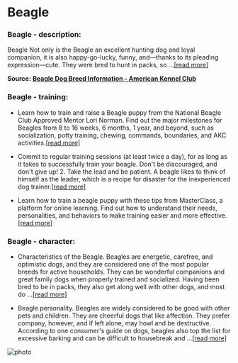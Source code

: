 # Beagle

### Beagle - description:

Beagle Not only is the Beagle an excellent hunting dog and loyal companion, it is also happy-go-lucky, funny, and—thanks to its pleading expression—cute. They were bred to hunt in packs, so ...[\[read more\]](https://www.akc.org/dog-breeds/beagle/)

**Source:** __[Beagle Dog Breed Information - American Kennel Club](https://www.akc.org/dog-breeds/beagle/)__

### Beagle - training:

* Learn how to train and raise a Beagle puppy from the National Beagle Club Approved Mentor Lori Norman. Find out the major milestones for Beagles from 8 to 16 weeks, 6 months, 1 year, and beyond, such as socialization, potty training, chewing, commands, boundaries, and AKC activities.[\[read more\]](https://www.akc.org/expert-advice/training/beagle-puppy-training-timeline-what-to-expect-and-when-to-expect-it/)

* Commit to regular training sessions (at least twice a day), for as long as it takes to successfully train your beagle. Don't be discouraged, and don't give up! 2. Take the lead and be patient. A beagle likes to think of himself as the leader, which is a recipe for disaster for the inexperienced dog trainer.[\[read more\]](https://www.wikihow.com/Train-Beagles)

* Learn how to train a beagle puppy with these tips from MasterClass, a platform for online learning. Find out how to understand their needs, personalities, and behaviors to make training easier and more effective.[\[read more\]](https://www.masterclass.com/articles/how-to-train-a-beagle)

### Beagle - character:

* Characteristics of the Beagle. Beagles are energetic, carefree, and optimistic dogs, and they are considered one of the most popular breeds for active households. They can be wonderful companions and great family dogs when properly trained and socialized. Having been bred to be in packs, they also get along well with other dogs, and most do ...[\[read more\]](https://www.thesprucepets.com/dog-breed-profile-beagle-1117938)

* Beagle personality. Beagles are widely considered to be good with other pets and children. They are cheerful dogs that like affection. They prefer company, however, and if left alone, may howl and be destructive. According to one consumer's guide on dogs, beagles also top the list for excessive barking and can be difficult to housebreak and ...[\[read more\]](https://www.hillspet.com/dog-care/dog-breeds/beagle)

![photo](https://www.alcazar.in/UserUploads/Editted-Images/75TQHAEZJoDiEUvgfhwU.jpg)